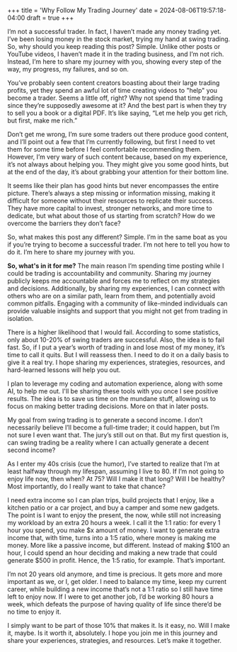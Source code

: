 +++
title = 'Why Follow My Trading Journey'
date = 2024-08-06T19:57:18-04:00
draft = true
+++

I’m not a successful trader. In fact, I haven’t made any money trading yet. I’ve been losing money in the stock market, trying my hand at swing trading. So, why should you keep reading this post? Simple. Unlike other posts or YouTube videos, I haven’t made it in the trading business, and I’m not rich. Instead, I’m here to share my journey with you, showing every step of the way, my progress, my failures, and so on.

You’ve probably seen content creators boasting about their large trading profits, yet they spend an awful lot of time creating videos to "help" you become a trader. Seems a little off, right? Why not spend that time trading since they’re supposedly awesome at it? And the best part is when they try to sell you a book or a digital PDF. It’s like saying, “Let me help you get rich, but first, make me rich.”

Don’t get me wrong, I’m sure some traders out there produce good content, and I’ll point out a few that I’m currently following, but first I need to vet them for some time before I feel comfortable recommending them. However, I’m very wary of such content because, based on my experience, it’s not always about helping you. They might give you some good hints, but at the end of the day, it’s about grabbing your attention for their bottom line.

It seems like their plan has good hints but never encompasses the entire picture. There’s always a step missing or information missing, making it difficult for someone without their resources to replicate their success. They have more capital to invest, stronger networks, and more time to dedicate, but what about those of us starting from scratch? How do we overcome the barriers they don’t face?

So, what makes this post any different? Simple. I’m in the same boat as you if you’re trying to become a successful trader. I’m not here to tell you how to do it. I’m here to share my journey with you.

**So, what's in it for me?** The main reason I’m spending time posting while I could be trading is accountability and community. Sharing my journey publicly keeps me accountable and forces me to reflect on my strategies and decisions. Additionally, by sharing my experiences, I can connect with others who are on a similar path, learn from them, and potentially avoid common pitfalls. Engaging with a community of like-minded individuals can provide valuable insights and support that you might not get from trading in isolation.

There is a higher likelihood that I would fail. According to some statistics, only about 10-20% of swing traders are successful. Also, the idea is to fail fast. So, if I put a year’s worth of trading in and lose most of my money, it’s time to call it quits. But I will reassess then. I need to do it on a daily basis to give it a real try. I hope sharing my experiences, strategies, resources, and hard-learned lessons will help you out.

I plan to leverage my coding and automation experience, along with some AI, to help me out. I'll be sharing these tools with you once I see positive results. The idea is to save us time on the mundane stuff, allowing us to focus on making better trading decisions. More on that in later posts.

My goal from swing trading is to generate a second income. I don’t necessarily believe I’ll become a full-time trader; it could happen, but I’m not sure I even want that. The jury’s still out on that. But my first question is, can swing trading be a reality where I can actually generate a decent second income?

As I enter my 40s crisis (cue the humor), I’ve started to realize that I’m at least halfway through my lifespan, assuming I live to 80. If I’m not going to enjoy life now, then when? At 75? Will I make it that long? Will I be healthy? Most importantly, do I really want to take that chance?

I need extra income so I can plan trips, build projects that I enjoy, like a kitchen patio or a car project, and buy a camper and some new gadgets. The point is I want to enjoy the present, the now, while still not increasing my workload by an extra 20 hours a week. I call it the 1:1 ratio: for every 1 hour you spend, you make $x amount of money. I want to generate extra income that, with time, turns into a 1:5 ratio, where money is making me money. More like a passive income, but different. Instead of making $100 an hour, I could spend an hour deciding and making a new trade that could generate $500 in profit. Hence, the 1:5 ratio, for example. That’s important.

I’m not 20 years old anymore, and time is precious. It gets more and more important as we, or I, get older. I need to balance my time, keep my current career, while building a new income that’s not a 1:1 ratio so I still have time left to enjoy now. If I were to get another job, I’d be working 80 hours a week, which defeats the purpose of having quality of life since there’d be no time to enjoy it.

I simply want to be part of those 10% that makes it. Is it easy, no. Will I make it, maybe. Is it worth it, absolutely. I hope you join me in this journey and share your experiences, strategies, and resources. Let’s make it together.
